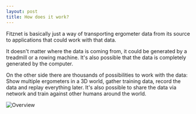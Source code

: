 ```yaml
---
layout: post
title: How does it work?
---
```


Fitznet is basically just a way of transporting ergometer data from its source to applications that could work with that data.

It doesn't matter where the data is coming from, it could be generated by a treadmill or a rowing machine. It's also possible that the data is completely generated by the computer.

On the other side there are thousands of possibilities to work with the data: Show multiple ergometers in a 3D world, gather training data, record the data and replay everything later. It's also possible to share the data via network and train against other humans around the world.

![Overview](https://docs.google.com/drawings/d/1gGjVE4rjBRX3jR3-8-oUWhXPEs__aDgxyK5rMZZAe5M/pub?w=960&amp;h=720)

